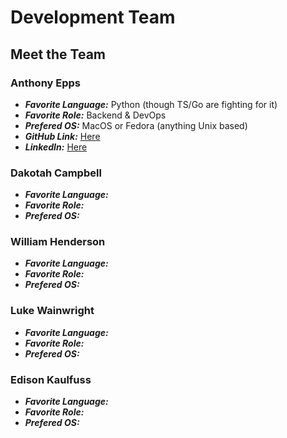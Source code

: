# Development Team

## Meet the Team

### Anthony Epps

- **_Favorite Language:_** Python (though TS/Go are fighting for it)
- **_Favorite Role:_** Backend & DevOps
- **_Prefered OS:_** MacOS or Fedora (anything Unix based)
- **_GitHub Link:_** [Here](https://github.com/HaffCaff)
- **_LinkedIn:_** [Here](https://www.linkedin.com/in/adepps/)

### Dakotah Campbell

- **_Favorite Language:_**
- **_Favorite Role:_**
- **_Prefered OS:_**

### William Henderson

- **_Favorite Language:_**
- **_Favorite Role:_**
- **_Prefered OS:_**

### Luke Wainwright

- **_Favorite Language:_**
- **_Favorite Role:_**
- **_Prefered OS:_**

### Edison Kaulfuss

- **_Favorite Language:_**
- **_Favorite Role:_**
- **_Prefered OS:_**
